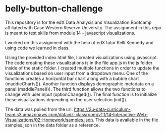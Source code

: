 # belly-button-challenge
This repository is for the edX Data Analysis and Visualization Bootcamp affiliated with Case Western Reserve University. The assignment in this repo is meant to test skills from module 14 - javascript visualizations. 

I worked on this assignment with the help of edX tutor Kelli Kennedy and using code we learned in class.

Using the provided index.html file, I created visualizations using javascript. The code creating these visualizations is in the file app.js in the js folder inside of the static folder. I created multiple functions in order to update the visualizations based on user input from a dropdown menu. One of the functions creates a horizontal bar chart along with a bubble chart (maddieCharts()). Another function displays demographic metadata on a panel (maddiePanel()). The third function allows the two functions to change with user input (optionChanged()). The final function is to initialize these visualizations depending on the user selection (init()). 

The data was pulled from the url: https://2u-data-curriculum-team.s3.amazonaws.com/dataviz-classroom/v1.1/14-Interactive-Web-Visualizations/02-Homework/samples.json. This data is available in the file samples.json in the data folder as a reference.
